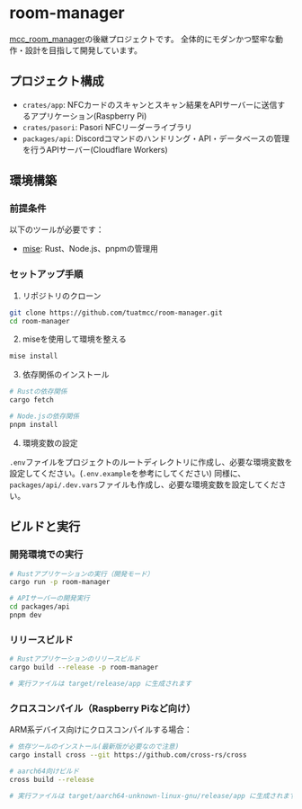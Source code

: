 # room-manager

[mcc_room_manager](https://github.com/tuatmcc/mcc_nfc_room_manager)の後継プロジェクトです。
全体的にモダンかつ堅牢な動作・設計を目指して開発しています。

## プロジェクト構成

- `crates/app`: NFCカードのスキャンとスキャン結果をAPIサーバーに送信するアプリケーション(Raspberry Pi)
- `crates/pasori`: Pasori NFCリーダーライブラリ
- `packages/api`: Discordコマンドのハンドリング・API・データベースの管理を行うAPIサーバー(Cloudflare Workers)

## 環境構築

### 前提条件

以下のツールが必要です：

- [mise](https://mise.jdx.dev/): Rust、Node.js、pnpmの管理用

### セットアップ手順

1. リポジトリのクローン

```sh
git clone https://github.com/tuatmcc/room-manager.git
cd room-manager
```

2. miseを使用して環境を整える

```sh
mise install
```

3. 依存関係のインストール

```sh
# Rustの依存関係
cargo fetch

# Node.jsの依存関係
pnpm install
```

4. 環境変数の設定

`.env`ファイルをプロジェクトのルートディレクトリに作成し、必要な環境変数を設定してください。(`.env.example`を参考にしてください)
同様に、`packages/api/.dev.vars`ファイルも作成し、必要な環境変数を設定してください。

## ビルドと実行

### 開発環境での実行

```sh
# Rustアプリケーションの実行（開発モード）
cargo run -p room-manager

# APIサーバーの開発実行
cd packages/api
pnpm dev
```

### リリースビルド

```sh
# Rustアプリケーションのリリースビルド
cargo build --release -p room-manager

# 実行ファイルは target/release/app に生成されます
```

### クロスコンパイル（Raspberry Piなど向け）

ARM系デバイス向けにクロスコンパイルする場合：

```sh
# 依存ツールのインストール(最新版が必要なので注意)
cargo install cross --git https://github.com/cross-rs/cross

# aarch64向けビルド
cross build --release

# 実行ファイルは target/aarch64-unknown-linux-gnu/release/app に生成されます
```
